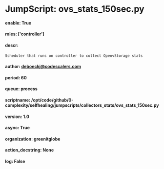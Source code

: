 
# JumpScript: ovs_stats_150sec.py
        
#### enable: True
#### roles: ['controller']
#### descr: 
```
Scheduler that runs on controller to collect OpenvStorage stats

```
#### author: deboeckj@codescalers.com
#### period: 60
#### queue: process
#### scriptname: /opt/code/github/0-complexity/selfhealing/jumpscripts/collectors_stats/ovs_stats_150sec.py
#### version: 1.0
#### async: True
#### organization: greenitglobe
#### action_docstring: None
#### log: False